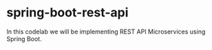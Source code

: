 # spring-boot-rest-api
In this codelab we will be implementing  REST API Microservices using Spring Boot.
